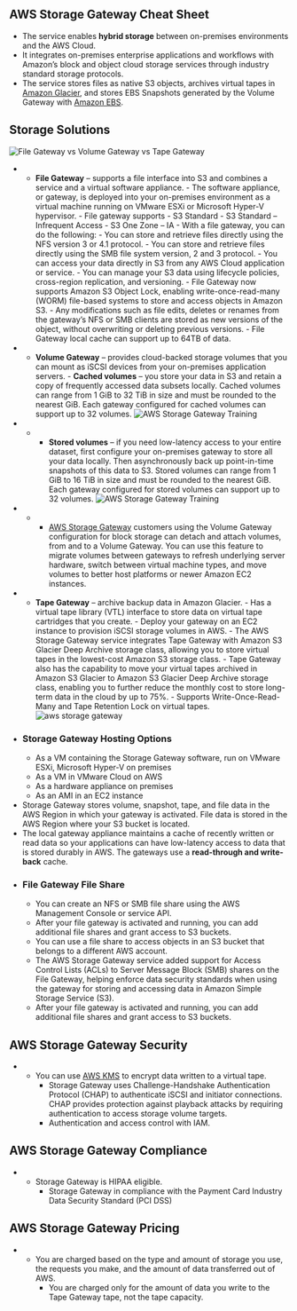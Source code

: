 ## AWS Storage Gateway Cheat Sheet

- The service enables **hybrid storage** between on-premises environments and the AWS Cloud.
- It integrates on-premises enterprise applications and workflows with Amazon’s block and object cloud storage services through industry standard storage protocols.
- The service stores files as native S3 objects, archives virtual tapes in [Amazon Glacier](https://tutorialsdojo.com/amazon-glacier/), and stores EBS Snapshots generated by the Volume Gateway with [Amazon EBS](https://tutorialsdojo.com/amazon-ebs/).

## **Storage Solutions**

![File Gateway vs Volume Gateway vs Tape Gateway](https://td-mainsite-cdn.tutorialsdojo.com/wp-content/uploads/2018/12/File-Gateway-vs-Volume-Gateway-vs-Tape-Gateway-1024x640.png)
- - **File Gateway** – supports a file interface into S3 and combines a service and a virtual software appliance.
        - The software appliance, or gateway, is deployed into your on-premises environment as a virtual machine running on VMware ESXi or Microsoft Hyper-V hypervisor.
        - File gateway supports
            - S3 Standard
            - S3 Standard – Infrequent Access
            - S3 One Zone – IA
        - With a file gateway, you can do the following:
            - You can store and retrieve files directly using the NFS version 3 or 4.1 protocol.
            - You can store and retrieve files directly using the SMB file system version, 2 and 3 protocol.
            - You can access your data directly in S3 from any AWS Cloud application or service.
            - You can manage your S3 data using lifecycle policies, cross-region replication, and versioning.
        - File Gateway now supports Amazon S3 Object Lock, enabling write-once-read-many (WORM) file-based systems to store and access objects in Amazon S3.
        - Any modifications such as file edits, deletes or renames from the gateway’s NFS or SMB clients are stored as new versions of the object, without overwriting or deleting previous versions.
        - File Gateway local cache can support up to 64TB of data.
- - **Volume Gateway** – provides cloud-backed storage volumes that you can mount as iSCSI devices from your on-premises application servers.
        - **Cached volumes** – you store your data in S3 and retain a copy of frequently accessed data subsets locally. Cached volumes can range from 1 GiB to 32 TiB in size and must be rounded to the nearest GiB. Each gateway configured for cached volumes can support up to 32 volumes.
![AWS Storage Gateway Training](https://td-mainsite-cdn.tutorialsdojo.com/wp-content/uploads/2018/12/AWSStoragegateway2.jpg)
- - - **Stored volumes** – if you need low-latency access to your entire dataset, first configure your on-premises gateway to store all your data locally. Then asynchronously back up point-in-time snapshots of this data to S3. Stored volumes can range from 1 GiB to 16 TiB in size and must be rounded to the nearest GiB. Each gateway configured for stored volumes can support up to 32 volumes.
![AWS Storage Gateway Training](https://td-mainsite-cdn.tutorialsdojo.com/wp-content/uploads/2018/12/AWSStoragegateway3.jpg)
- - - [AWS Storage Gateway](https://tutorialsdojo.com/aws-storage-gateway/) customers using the Volume Gateway configuration for block storage can detach and attach volumes, from and to a Volume Gateway. You can use this feature to migrate volumes between gateways to refresh underlying server hardware, switch between virtual machine types, and move volumes to better host platforms or newer Amazon EC2 instances.
- - **Tape Gateway** – archive backup data in Amazon Glacier.
        - Has a virtual tape library (VTL) interface to store data on virtual tape cartridges that you create.
        - Deploy your gateway on an EC2 instance to provision iSCSI storage volumes in AWS.
        - The AWS Storage Gateway service integrates Tape Gateway with Amazon S3 Glacier Deep Archive storage class, allowing you to store virtual tapes in the lowest-cost Amazon S3 storage class.
        - Tape Gateway also has the capability to move your virtual tapes archived in Amazon S3 Glacier to Amazon S3 Glacier Deep Archive storage class, enabling you to further reduce the monthly cost to store long-term data in the cloud by up to 75%.
        - Supports Write-Once-Read-Many and Tape Retention Lock on virtual tapes.
![aws storage gateway](https://td-mainsite-cdn.tutorialsdojo.com/wp-content/uploads/2018/12/aws-storage-gateway-1024x693.jpg)
- ### Storage Gateway Hosting Options
    - As a VM containing the Storage Gateway software, run on VMware ESXi, Microsoft Hyper-V on premises
    - As a VM in VMware Cloud on AWS
    - As a hardware appliance on premises
    - As an AMI in an EC2 instance
- Storage Gateway stores volume, snapshot, tape, and file data in the AWS Region in which your gateway is activated. File data is stored in the AWS Region where your S3 bucket is located.
- The local gateway appliance maintains a cache of recently written or read data so your applications can have low-latency access to data that is stored durably in AWS. The gateways use a **read-through and write-back** cache.
- ### File Gateway File Share
    - You can create an NFS or SMB file share using the AWS Management Console or service API.
    - After your file gateway is activated and running, you can add additional file shares and grant access to S3 buckets.
    - You can use a file share to access objects in an S3 bucket that belongs to a different AWS account.
    - The AWS Storage Gateway service added support for Access Control Lists (ACLs) to Server Message Block (SMB) shares on the File Gateway, helping enforce data security standards when using the gateway for storing and accessing data in Amazon Simple Storage Service (S3).
    - After your file gateway is activated and running, you can add additional file shares and grant access to S3 buckets.

## **AWS Storage Gateway Security**

- - You can use [AWS KMS](https://tutorialsdojo.com/aws-key-management-service-aws-kms/) to encrypt data written to a virtual tape.
    - Storage Gateway uses Challenge-Handshake Authentication Protocol (CHAP) to authenticate iSCSI and initiator connections. CHAP provides protection against playback attacks by requiring authentication to access storage volume targets.
    - Authentication and access control with IAM.

## **AWS Storage Gateway Compliance**

- - Storage Gateway is HIPAA eligible.
    - Storage Gateway in compliance with the Payment Card Industry Data Security Standard (PCI DSS)

## **AWS Storage Gateway Pricing**

- - You are charged based on the type and amount of storage you use, the requests you make, and the amount of data transferred out of AWS.
    - You are charged only for the amount of data you write to the Tape Gateway tape, not the tape capacity.
